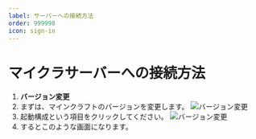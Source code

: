 ```yaml
---
label: サーバーへの接続方法
order: 999998
icon: sign-in
---
```


# マイクラサーバーへの接続方法

1. **バージョン変更**
2. まずは、マインクラフトのバージョンを変更します。
![バージョン変更](image/１.PNG)
3. 起動構成という項目をクリックしてください。
![バージョン変更](image/２.PNG)
4. するとこのような画面になります。
